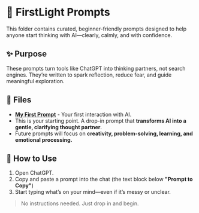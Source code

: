 # 🧠 FirstLight Prompts

This folder contains curated, beginner-friendly prompts designed to help anyone start thinking with AI—clearly, calmly, and with confidence.

## ✨ Purpose
These prompts turn tools like ChatGPT into thinking partners, not search engines. They’re written to spark reflection, reduce fear, and guide meaningful exploration.

## 📂 Files

- **[My First Prompt](https://github.com/ailiteracyforeveryone/firstlight/blob/main/prompts/My_first_prompt.md)** - Your first interaction with AI.
- This is your starting point. A drop-in prompt that **transforms AI into a gentle, clarifying thought partner**.
- Future prompts will focus on **creativity, problem-solving, learning, and emotional processing.**

## 🚀 How to Use
1. Open ChatGPT.
2. Copy and paste a prompt into the chat (the text block below **"Prompt to Copy"**)
3. Start typing what’s on your mind—even if it’s messy or unclear.

> No instructions needed. Just drop in and begin.
